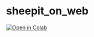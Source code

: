 # sheepit_on_web
[![Open in Colab](https://colab.research.google.com/assets/colab-badge.svg)](https://colab.research.google.com/github/jonybabe1/sheepit_on_web/blob/jonybabe1-patch-1/sheepit_on_web.ipynb)
